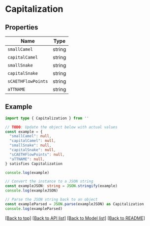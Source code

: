 
# Capitalization


## Properties

Name | Type
------------ | -------------
`smallCamel` | string
`capitalCamel` | string
`smallSnake` | string
`capitalSnake` | string
`sCAETHFlowPoints` | string
`aTTNAME` | string

## Example

```typescript
import type { Capitalization } from ''

// TODO: Update the object below with actual values
const example = {
  "smallCamel": null,
  "capitalCamel": null,
  "smallSnake": null,
  "capitalSnake": null,
  "sCAETHFlowPoints": null,
  "aTTNAME": null,
} satisfies Capitalization

console.log(example)

// Convert the instance to a JSON string
const exampleJSON: string = JSON.stringify(example)
console.log(exampleJSON)

// Parse the JSON string back to an object
const exampleParsed = JSON.parse(exampleJSON) as Capitalization
console.log(exampleParsed)
```

[[Back to top]](#) [[Back to API list]](../README.md#api-endpoints) [[Back to Model list]](../README.md#models) [[Back to README]](../README.md)


